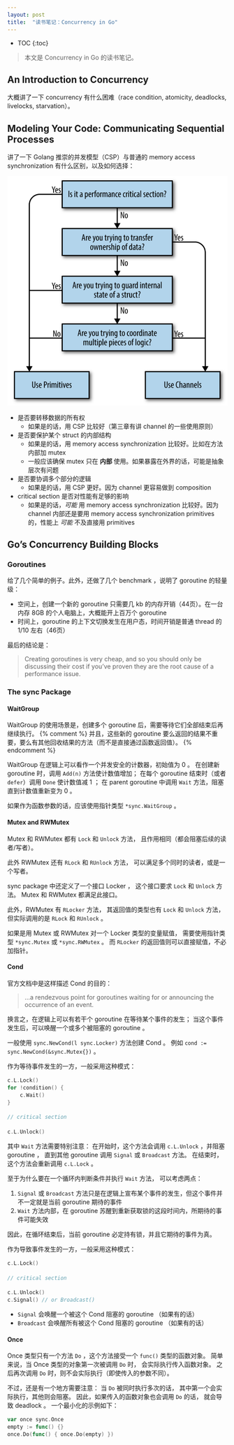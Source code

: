 ```yaml
---
layout: post
title:  "读书笔记：Concurrency in Go"
---
```


* TOC
{:toc}

> 本文是 Concurrency in Go 的读书笔记。

## An Introduction to Concurrency

大概讲了一下 concurrency 有什么困难（race condition, atomicity, deadlocks, livelocks, starvation）。

## Modeling Your Code: Communicating Sequential Processes

讲了一下 Golang 推崇的并发模型（CSP）与普通的 memory access synchronization 有什么区别，以及如何选择：

![](/asset/concurrency-in-go/ch2-decision-tree.png)

- 是否要转移数据的所有权
    - 如果是的话，用 CSP 比较好（第三章有讲 channel 的一些使用原则）
- 是否要保护某个 struct 的内部结构
    - 如果是的话，用 memory access synchronization 比较好。比如在方法内部加 mutex
    - 一般应该确保 mutex 只在 **内部** 使用。如果暴露在外界的话，可能是抽象层次有问题
- 是否要协调多个部分的逻辑
    - 如果是的话，用 CSP 更好。因为 channel 更容易做到 composition
- critical section 是否对性能有足够的影响
    - 如果是的话，*可能* 用 memory access synchronization 比较好。因为 channel 内部还是要用 memory access synchronization primitives 的，性能上 *可能* 不及直接用 primitives

## Go’s Concurrency Building Blocks

### Goroutines

给了几个简单的例子。此外，还做了几个 benchmark ，说明了 goroutine 的轻量级：
- 空间上，创建一个新的 goroutine 只需要几 kb 的内存开销（44页）。在一台内存 8GB 的个人电脑上，大概能开上百万个 goroutine
- 时间上，goroutine 的上下文切换发生在用户态，时间开销是普通 thread 的 1/10 左右（46页）

最后的结论是：

> Creating goroutines is very cheap, and so you should only be discussing their cost if you’ve proven they are the root cause of a performance issue.

### The sync Package

#### WaitGroup

WaitGroup 的使用场景是，创建多个 goroutine 后，需要等待它们全部结束后再继续执行。
{% comment %} 并且，这些新的 goroutine 要么返回的结果不重要，要么有其他回收结果的方法（而不是直接通过函数返回值）。 {% endcomment %}

WaitGroup 在逻辑上可以看作一个并发安全的计数器，初始值为 0 。
在创建新 goroutine 时，调用 `Add(n)` 方法使计数值增加；
在每个 goroutine 结束时（或者 `defer`）调用 `Done` 使计数值减 1 ；
在 parent goroutine 中调用 `Wait` 方法，阻塞直到计数值重新变为 0 。

如果作为函数参数的话，应该使用指针类型 `*sync.WaitGroup` 。

#### Mutex and RWMutex

Mutex 和 RWMutex 都有 `Lock` 和 `Unlock` 方法，
且作用相同（都会阻塞后续的读者/写者）。

此外 RWMutex 还有 `RLock` 和 `RUnlock` 方法，
可以满足多个同时的读者，或是一个写者。

sync package 中还定义了一个接口 Locker ，
这个接口要求 `Lock` 和 `Unlock` 方法。
Mutex 和 RWMutex 都满足此接口。

此外，RWMutex 有 `RLocker` 方法，
其返回值的类型也有 `Lock` 和 `Unlock` 方法，
但实际调用的是 `RLock` 和 `RUnlock` 。

如果是用 Mutex 或 RWMutex 对一个 Locker 类型的变量赋值，
需要使用指针类型 `*sync.Mutex` 或 `*sync.RWMutex` 。
而 `RLocker` 的返回值则可以直接赋值，不必加指针。

#### Cond

官方文档中是这样描述 Cond 的目的：
> ...a rendezvous point for goroutines waiting for or announcing the occurrence of an event.

换言之，在逻辑上可以有若干个 goroutine 在等待某个事件的发生；
当这个事件发生后，可以唤醒一个或多个被阻塞的 goroutine 。

一般使用 `sync.NewCond(l sync.Locker)` 方法创建 Cond 。
例如 `cond := sync.NewCond(&sync.Mutex{})` 。

作为等待事件发生的一方，一般采用这种模式：

```go
c.L.Lock()
for !condition() {
    c.Wait()
}

// critical section

c.L.Unlock()
```

其中 `Wait` 方法需要特别注意：
在开始时，这个方法会调用 `c.L.Unlock` ，并阻塞 goroutine ，
直到其他 goroutine 调用 `Signal` 或 `Broadcast` 方法。
在结束时，这个方法会重新调用 `c.L.Lock` 。

至于为什么要在一个循环内判断条件并执行 `Wait` 方法，
可以考虑两点：
1. `Signal` 或 `Broadcast` 方法只是在逻辑上宣布某个事件的发生，但这个事件并不一定就是当前 goroutine 期待的事件
2. `Wait` 方法内部，在 goroutine 苏醒到重新获取锁的这段时间内，所期待的事件可能失效

因此，在循环结束后，当前 goroutine 必定持有锁，并且它期待的事件为真。

作为导致事件发生的一方，一般采用这种模式：

```go
c.L.Lock()

// critical section

c.L.Unlock()
c.Signal() // or Broadcast()
```

- `Signal` 会唤醒一个被这个 Cond 阻塞的 goroutine （如果有的话）
- `Broadcast` 会唤醒所有被这个 Cond 阻塞的 goroutine （如果有的话）

#### Once

Once 类型只有一个方法 `Do` ，这个方法接受一个 `func()` 类型的函数对象。
简单来说，当 Once 类型的对象第一次被调用 `Do` 时，
会实际执行传入函数对象。
之后再次调用 `Do` 时，则不会实际执行（即使传入的参数不同）。

不过，还是有一个地方需要注意：
当 `Do` 被同时执行多次的话，
其中第一个会实际执行，其他则会阻塞。
因此，如果传入的函数对象也会调用 `Do` 的话，
就会导致 deadlock 。
一个最小化的示例如下：

```go
var once sync.Once
empty := func() {}
once.Do(func() { once.Do(empty) })
```
